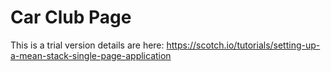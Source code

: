 # Car Club Page
This is a trial version
details are here: https://scotch.io/tutorials/setting-up-a-mean-stack-single-page-application
